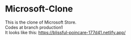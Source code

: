# Microsoft-Clone
This is the clone of Microsoft Store.
<br>
Codes at branch production1 <br>
It looks like this: https://blissful-poincare-177d41.netlify.app/
